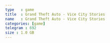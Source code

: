 ```yaml
---
type   : game
title  : Grand Theft Auto - Vice City Stories
name   : Grand Theft Auto - Vice City Stories
categories: [game]
telegram : 692
size : 1.0 GB
---
```



